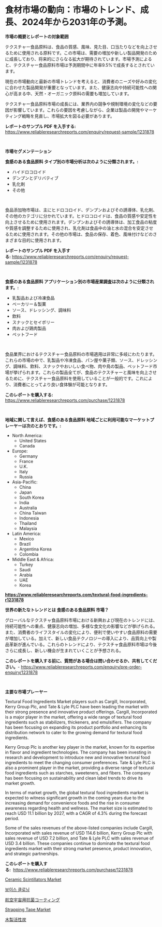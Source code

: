 <p><h1>食材市場の動向：市場のトレンド、成長、2024年から2031年の予測。</h1></p><p><strong>市場の概要とレポートの対象範囲</strong></p>
<p><p>テクスチャー食品原料は、食品の質感、風味、見た目、口当たりなどを向上させるために使用される原料です。この市場は、需要の増加や新しい製品開発のために成長しており、将来的にさらなる拡大が期待されています。市場予測によると、テクスチャー食品原料市場は予測期間中に年率9.5%で成長するとされています。</p><p>現在の市場動向と最新の市場トレンドを考えると、消費者のニーズや好みの変化に合わせた製品開発が重要となっています。また、健康志向や持続可能性への関心が高まる中、天然・オーガニック原料の需要も増加しています。</p><p>テクスチャー食品原料市場の成長には、業界内の競争や規制環境の変化などの要因が影響しています。これらの要因を考慮しながら、企業は製品の開発やマーケティング戦略を見直し、市場拡大を図る必要があります。</p></p>
<p><strong>レポートのサンプル PDF を入手する:</strong> <a href="https://www.reliableresearchreports.com/enquiry/request-sample/1231878">https://www.reliableresearchreports.com/enquiry/request-sample/1231878</a></p>
<p>&nbsp;</p>
<p><strong>市場セグメンテーション</strong></p>
<p><strong>食感のある食品原料 タイプ別の市場分析は次のように分類されます。:</strong></p>
<p><ul><li>ハイドロコロイド</li><li>デンプンとデリバティブ</li><li>乳化剤</li><li>その他</li></ul></p>
<p>&nbsp;</p>
<p><p>食品添加物市場は、主にヒドロコロイド、デンプンおよびその誘導体、乳化剤、その他のカテゴリに分かれています。ヒドロコロイドは、食品の質感や安定性を向上させるために使用されます。デンプンおよびその誘導体は、加工食品の粘度や質感を調整するために使用され、乳化剤は食品中の油と水の混合を安定させるために使用されます。その他の市場は、食品の保存、着色、風味付けなどのさまざまな目的に使用されます。</p></p>
<p><strong>レポートのサンプル PDF を入手する:</strong>&nbsp;<a href="https://www.reliableresearchreports.com/enquiry/request-sample/1231878">https://www.reliableresearchreports.com/enquiry/request-sample/1231878</a></p>
<p>&nbsp;</p>
<p><strong> 食感のある食品原料 アプリケーション別の市場産業調査は次のように分類されます。:</strong></p>
<p><ul><li>乳製品および冷凍食品</li><li>ベーカリー＆製菓</li><li>ソース、ドレッシング、調味料</li><li>飲料</li><li>スナックとセイボリー</li><li>肉および鶏肉製品</li><li>ペットフード</li></ul></p>
<p>&nbsp;</p>
<p><p>食品業界におけるテクスチャー食品原料の市場適用は非常に多岐にわたります。これらの市場の中で、乳製品や冷凍食品、パン屋や菓子類、ソース、ドレッシング、調味料、飲料、スナックやおいしい食べ物、肉や鳥の製品、ペットフード市場が挙げられます。これらの製品全てが、食品のテクスチャーと風味を向上させるために、テクスチャー食品原料を使用していることが一般的です。これにより、消費者にとってより良い食体験が可能となります。</p></p>
<p><strong>このレポートを購入する:</strong>&nbsp; <a href="https://www.reliableresearchreports.com/purchase/1231878">https://www.reliableresearchreports.com/purchase/1231878</a></p>
<p>&nbsp;</p>
<p><strong>地域に関して言えば、食感のある食品原料 地域ごとに利用可能なマーケットプレーヤーは次のとおりです。:</strong></p>
<p><ul>
    <li>
        North America:
        <ul>
            <li>United States</li>
            <li>Canada</li>
        </ul>
    </li>
    <li>
        Europe:
        <ul>
            <li>Germany</li>
            <li>France</li>
            <li>U.K.</li>
            <li>Italy</li>
            <li>Russia</li>
        </ul>
    </li>
    <li>
        Asia-Pacific:
        <ul>
            <li>China</li>
            <li>Japan</li>
            <li>South Korea</li>
            <li>India</li>
            <li>Australia</li>
            <li>China Taiwan</li>
            <li>Indonesia</li>
            <li>Thailand</li>
            <li>Malaysia</li>
        </ul>
    </li>
    <li>
        Latin America:
        <ul>
            <li>Mexico</li>
            <li>Brazil</li>
            <li>Argentina Korea</li>
            <li>Colombia</li>
        </ul>
    </li>
    <li>
        Middle East & Africa:
        <ul>
            <li>Turkey</li>
            <li>Saudi</li>
            <li>Arabia</li>
            <li>UAE</li>
            <li>Korea</li>
        </ul>
    </li>
    </ul></p>
<p><strong><a href="https://www.reliableresearchreports.com/textural-food-ingredients-r1231878">https://www.reliableresearchreports.com/textural-food-ingredients-r1231878</a></strong>&nbsp;</p>
<p><strong>世界の新たなトレンドとは 食感のある食品原料 市場？</strong></p>
<p><p>グローバルなテクスチャ食品原料市場における新興および現在のトレンドには、持続可能性への重点、健康志向の増加、多様な食文化の影響などが挙げられる。また、消費者のライフスタイルの変化により、便利で使いやすい食品原料の需要が増加している。加えて、新しい食品テクノロジーの導入により、品質向上や製品革新が進んでいる。これらのトレンドにより、テクスチャ食品原料市場は今後さらに成長し、新しい機会が生まれていくことが予想される。</p></p>
<p><strong>このレポートを購入する前に、質問がある場合は問い合わせるか、共有してください。</strong>- <a href="https://www.reliableresearchreports.com/enquiry/pre-order-enquiry/1231878">https://www.reliableresearchreports.com/enquiry/pre-order-enquiry/1231878</a></p>
<p>&nbsp;</p>
<p><strong>主要な市場プレーヤー</strong></p>
<p><p>Textural Food Ingredients Market players such as Cargill, Incorporated, Kerry Group Plc, and Tate & Lyle PLC have been leading the market with their strong presence and innovative product offerings. Cargill, Incorporated is a major player in the market, offering a wide range of textural food ingredients such as stabilizers, thickeners, and emulsifiers. The company has been focusing on expanding its product portfolio and enhancing its distribution network to cater to the growing demand for textural food ingredients.</p><p>Kerry Group Plc is another key player in the market, known for its expertise in flavor and ingredient technologies. The company has been investing in research and development to introduce new and innovative textural food ingredients to meet the changing consumer preferences. Tate & Lyle PLC is also a prominent player in the market, providing a diverse range of textural food ingredients such as starches, sweeteners, and fibers. The company has been focusing on sustainability and clean label trends to drive its market growth.</p><p>In terms of market growth, the global textural food ingredients market is expected to witness significant growth in the coming years due to the increasing demand for convenience foods and the rise in consumer awareness regarding health and wellness. The market size is estimated to reach USD 11.1 billion by 2027, with a CAGR of 4.3% during the forecast period.</p><p>Some of the sales revenues of the above-listed companies include Cargill, Incorporated with sales revenue of USD 114.6 billion, Kerry Group Plc with sales revenue of USD 7.2 billion, and Tate & Lyle PLC with sales revenue of USD 3.4 billion. These companies continue to dominate the textural food ingredients market with their strong market presence, product innovation, and strategic partnerships.</p></p>
<p><strong>このレポートを購入する:</strong>&nbsp;&nbsp;<a href="https://www.reliableresearchreports.com/purchase/1231878">https://www.reliableresearchreports.com/purchase/1231878</a></p>
<p><p><a href="https://issuu.com/reportprime-2/docs/ceramic-scintillators-market-size-2030.pptx">Ceramic Scintillators Market</a></p><p><a href="https://medium.com/@carmellalang1/%EB%B3%B4%EC%9D%B4%EC%8A%A4-%ED%81%B4%EB%A1%9C%EB%8B%9D-%EC%8B%9C%EC%9E%A5-%EA%B7%9C%EB%AA%A8-cagr-%ED%8A%B8%EB%A0%8C%EB%93%9C-2024-2030-3b4df72d40f7">보이스 클로닝</a></p><p><a href="https://github.com/roulaayoub-saad/Market-Research-Report-List-1/blob/main/109273122253.md">航空宇宙用抗菌コーティング</a></p><p><a href="https://issuu.com/reportprime-2/docs/strapping-tape-market-size-2030.pptx">Strapping Tape Market</a></p><p><a href="https://medium.com/@demarcuskuhlman/%E6%9C%A8%E8%A3%BD%E6%B4%BB%E6%80%A7%E7%82%AD%E5%B8%82%E5%A0%B4%E8%A6%8F%E6%A8%A1%E3%81%A8%E5%B8%82%E5%A0%B4%E5%8B%95%E5%90%91-%E5%AE%8C%E5%85%A8%E3%81%AA%E6%A5%AD%E7%95%8C%E6%A6%82%E8%A6%81-2024%E5%B9%B4%E3%81%8B%E3%82%892031%E5%B9%B4-1f786aab894e">木製活性炭</a></p></p>